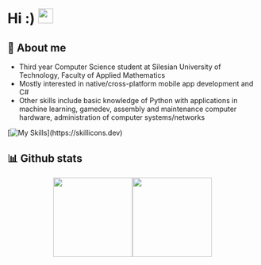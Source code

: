 # Hi :) <img src="https://raw.githubusercontent.com/MartinHeinz/MartinHeinz/master/wave.gif" width="30px">

## 📝 About me
- Third year Computer Science student at Silesian University of Technology, Faculty of Applied Mathematics
- Mostly interested in native/cross-platform mobile app development and C#
- Other skills include basic knowledge of Python with applications in machine learning, gamedev, assembly and maintenance computer hardware, administration of computer systems/networks

[![My Skills](https://skillicons.dev/icons?i=kotlin,androidstudio,cs,dotnet,visualstudio,py,pycharmsklearn,tensorflow,godot,html,css,wordpress,cpp,java,mysql,sqlite,git,github,githubactions,latex,md,)](https://skillicons.dev)

## 📊 Github stats 
<div style="display:flex;flex-direction:row;justify-content:center;">
    <img height="160"  src="https://github-readme-stats.vercel.app/api?username=Gamowy&show_icons=true&theme=dark&include_all_commits=true" style="margin: 0" />
  <img height="160"  src="https://github-readme-stats.vercel.app/api/top-langs/?username=Gamowy&theme=dark&size_weight=0.4&count_weight=1&hide=jupyter%20notebook,CMake&layout=compact" style="margin: 0" /> 
</div>
